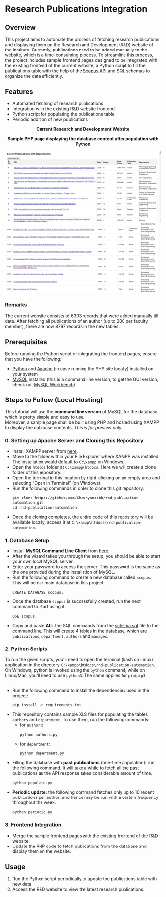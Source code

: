 # Research Publications Integration


## Overview

This project aims to automate the process of fetching research publications and displaying them on the Research and Development (R&D) website of the institute. Currently, publications need to be added manually to the website, which is a time-consuming process. To streamline this process, the project includes sample frontend pages designed to be integrated with the existing frontend of the current website, a Python script to fill the publications table with the help of the [Scopus API](https://dev.elsevier.com/sc_apis.html) and SQL schemas to organize the data efficiently.


## Features

- Automated fetching of research publications
- Integration with the existing R&D website frontend
- Python script for populating the publications table
- Periodic addition of new publications

<p align='center'><b>Current Research and Development Website</b></p>
<img style='display: none;' src='https://github.com/Shauryanoobb/rnd-publication-automation/blob/main/screenshots/existing_page.jpg'>

<p align = 'center'><b>Sample PHP page displaying the database content after population with Python</b></p>
<img src='https://github.com/Shauryanoobb/rnd-publication-automation/blob/main/screenshots/page1.jpg'>
<img src='https://github.com/Shauryanoobb/rnd-publication-automation/blob/main/screenshots/page2.jpg'>

### Remarks
The current website consists of $6303$ records that were added manually till date. After fetching all publications of an author (up to $200$ per faculty member), there are now $8797$ records in the new tables.

## Prerequisites

Before running the Python script or integrating the frontend pages, ensure that you have the following:

- [Python](https://python.org/downloads) and [Apache](https://www.apachefriends.org/) (in case running the PHP site locally) installed on your system
- [MySQL](https://dev.mysql.com/downloads/installer/) installed (this is a command line version, to get the GUI version, check out [MySQL Workbench](https://dev.mysql.com/downloads/workbench/))

## Steps to Follow (Local Hosting)

This tutorial will use the **command line version** of MySQL for the database, which is pretty simple and easy to use. <br>
Moreover, a sample page shall be built using PHP and hosted using XAMPP to display the database contents. _This is for preview only._
### 0. Setting up Apache Server and Cloning this Repository
- Install XAMPP server from [here](https://apachefriends.org/).
- Move to the folder within your File Explorer where XAMPP was installed. The installation would default to `C:\xampp` on Windows.
- Open the `htdocs` folder at `C:\xampp\htdocs`. Here we will create a clone folder of this repository.
- Open the terminal in this location by right-clicking on an empty area and selecting "Open in Terminal" (on Windows).
- Run the following commands in order to clone this git repository.
  ```
  git clone https://github.com/Shauryanoobb/rnd-publication-automation.git
  cd rnd-publication-automation
  ```
- Once the cloning completes, the entire code of this repository will be available locally, access it at `C:\xampp\htdocs\rnd-publication-automation`.
  
### 1. Database Setup
- Install **MySQL Command Line Client** from [here](https://dev.mysql.com/downloads/installer).
- After the wizard takes you through the setup, you should be able to start your own local MySQL server.
- Enter your password to access the server. This password is the same as the one provided during the installation of MySQL.
- Run the following command to create a new database called `scopus`. This will be our main database in this project.
  ```
  CREATE DATABASE scopus;
  ```
- Once the database `scopus` is successfully created, run the next command to start using it.
  ```
  USE scopus;
  ```
- Copy and paste **ALL** the SQL commands from the [schema.sql](https://github.com/Shauryanoobb/rnd-publication-automation/blob/main/schema.sql) file to the command line. This will create $4$ tables in the database, which are `publications`, `department`, `authors` and `manages`.

### 2. Python Scripts
To run the given scripts, you'll need to open the terminal (bash on Linux) application in the directory `C:\xampp\htdocs\rnd-publication-automation`. <br>
On Windows, python is invoked using the `python` command, while on Linux/Mac, you'll need to use `python3`. The same applies for `pip`/`pip3`. <br><br>
- Run the following command to install the dependencies used in the project:
  ```
  pip install -r requirements.txt
  ```
- This repository contains sample XLS files for populating the tables `authors` and `department`. To use them, run the following commands:
  - for `authors`:
    ```
    python authors.py
    ```
  - for `department`:
    ```
    python department.py
    ```
- Filling the database with **past publications** (one-time population): run the following command. It will take a while to fetch all the past publications as the API response takes considerable amount of time.
  ```
  python populate.py
  ```
- **Periodic update:** the following command fetches only up to $10$ recent publications per author, and hence may be run with a certain frequency throughout the week.
  ```
  python periodic.py
  ```
### 3. Frontend Integration

- Merge the sample frontend pages with the existing frontend of the R&D website.
- Update the PHP code to fetch publications from the database and display them on the website.

## Usage

1. Run the Python script periodically to update the publications table with new data.
2. Access the R&D website to view the latest research publications.


